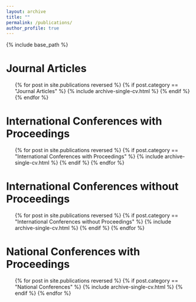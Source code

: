 ```yaml
---
layout: archive
title: ""
permalink: /publications/
author_profile: true
---
```


{% include base_path %}

<!-- {% if site.author.googlescholar %}
  <div class="wordwrap">You can also find my articles on <a href="{{site.author.googlescholar}}">my Google Scholar profile</a>.</div>
{% endif %} -->


Journal Articles
======
  <ul>{% for post in site.publications reversed %}
  {% if post.category == "Journal Articles" %}
    {% include archive-single-cv.html %}
  {% endif %}
  {% endfor %}</ul>


International Conferences with Proceedings
======
  <ul>{% for post in site.publications reversed %}
  {% if post.category == "International Conferences with Proceedings" %}
    {% include archive-single-cv.html %}
  {% endif %}
  {% endfor %}</ul>

International Conferences without Proceedings
======
  <ul>{% for post in site.publications reversed %}
  {% if post.category == "International Conferences without Proceedings" %}
    {% include archive-single-cv.html %}
  {% endif %}
  {% endfor %}</ul>

National Conferences with Proceedings
======
  <ul>{% for post in site.publications reversed %}
  {% if post.category == "National Conferences" %}
    {% include archive-single-cv.html %}
  {% endif %}
  {% endfor %}</ul>

  
  

<!-- {% for pub in site.publications %}
  {% if pub.category == "Journal Articles" %}
    {% include publication.html pub=pub %}
  {% endif %}
{% endfor %} -->




<!-- ul>{% for post in site._publicationsJournals reversed %}
    {% include archive-single-cv.html %}
  {% endfor %}</ul>
  

  <ul>{% for post in site._publications reversed %} 
    {% include archive-single-cv.html %}
  {% endfor %}</ul> 

<ul>
{% for post in site.publications reversed %}
  {% include archive-single.html %}
{% endfor %}
</ul>  -->

<!-- ## Journal Articles
{% for pub in site.publications %}
  {% if pub.category == "Journal Articles" %}
    {% include publication.html pub=pub %}
  {% endif %}
{% endfor %}

## International Conferences with Proceedings
{% for pub in site.publications %}
  {% if pub.category == "International Conferences with Proceedings" %}
    {% include publication.html pub=pub %}
  {% endif %}
{% endfor %}

## International Conferences without Proceedings
{% for pub in site.publications %}
  {% if pub.category == "International Conferences without Proceedings" %}
    {% include publication.html pub=pub %}
  {% endif %}
{% endfor %}

## National Conferences with Proceedings
{% for pub in site.publications %}
  {% if pub.category == "National Conferences with Proceedings" %}
    {% include publication.html pub=pub %}
  {% endif %}
{% endfor %}

## National Conferences without Proceedings
{% for pub in site.publications %}
  {% if pub.category == "National Conferences without Proceedings" %}
    {% include publication.html pub=pub %}
  {% endif %}
{% endfor %} -->


